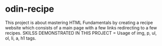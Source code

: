 # odin-recipe
This project is about mastering HTML Fundamentals by creating a recipe website which consists of a main page with a few links redirecting to a few recipes.
SKILSS DEMONSTRATED IN THIS PROJECT =
Usage of img, p, ul, ol, li, a, h1 tags.